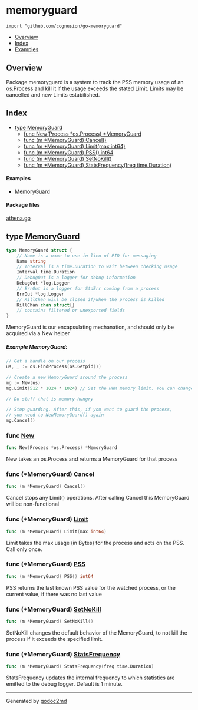 

# memoryguard
`import "github.com/cognusion/go-memoryguard"`

* [Overview](#pkg-overview)
* [Index](#pkg-index)
* [Examples](#pkg-examples)

## <a name="pkg-overview">Overview</a>
Package memoryguard is a system to track the PSS memory usage of an os.Process
and kill it if the usage exceeds the stated Limit. Limits may be cancelled and
new Limits estabilished.




## <a name="pkg-index">Index</a>
* [type MemoryGuard](#MemoryGuard)
  * [func New(Process *os.Process) *MemoryGuard](#New)
  * [func (m *MemoryGuard) Cancel()](#MemoryGuard.Cancel)
  * [func (m *MemoryGuard) Limit(max int64)](#MemoryGuard.Limit)
  * [func (m *MemoryGuard) PSS() int64](#MemoryGuard.PSS)
  * [func (m *MemoryGuard) SetNoKill()](#MemoryGuard.SetNoKill)
  * [func (m *MemoryGuard) StatsFrequency(freq time.Duration)](#MemoryGuard.StatsFrequency)

#### <a name="pkg-examples">Examples</a>
* [MemoryGuard](#example-memoryguard)

#### <a name="pkg-files">Package files</a>
[athena.go](https://github.com/cognusion/go-memoryguard/tree/master/athena.go)






## <a name="MemoryGuard">type</a> [MemoryGuard](https://github.com/cognusion/go-memoryguard/tree/master/athena.go?s=423:1059#L20)
``` go
type MemoryGuard struct {
    // Name is a name to use in lieu of PID for messaging
    Name string
    // Interval is a time.Duration to wait between checking usage
    Interval time.Duration
    // DebugOut is a logger for debug information
    DebugOut *log.Logger
    // ErrOut is a logger for StdErr coming from a process
    ErrOut *log.Logger
    // KillChan will be closed if/when the process is killed
    KillChan chan struct{}
    // contains filtered or unexported fields
}

```
MemoryGuard is our encapsulating mechanation, and should only be acquired via a New helper



##### Example MemoryGuard:
``` go
// Get a handle on our process
us, _ := os.FindProcess(os.Getpid())

// Create a new MemoryGuard around the process
mg := New(us)
mg.Limit(512 * 1024 * 1024) // Set the HWM memory limit. You can change this at any time

// Do stuff that is memory-hungry

// Stop guarding. After this, if you want to guard the process,
// you need to NewMemoryGuard() again
mg.Cancel()
```





### <a name="New">func</a> [New](https://github.com/cognusion/go-memoryguard/tree/master/athena.go?s=1131:1173#L41)
``` go
func New(Process *os.Process) *MemoryGuard
```
New takes an os.Process and returns a MemoryGuard for that process





### <a name="MemoryGuard.Cancel">func</a> (\*MemoryGuard) [Cancel](https://github.com/cognusion/go-memoryguard/tree/master/athena.go?s=2246:2276#L80)
``` go
func (m *MemoryGuard) Cancel()
```
Cancel stops any Limit() operations.
After calling Cancel this MemoryGuard will be non-functional




### <a name="MemoryGuard.Limit">func</a> (\*MemoryGuard) [Limit](https://github.com/cognusion/go-memoryguard/tree/master/athena.go?s=2464:2502#L90)
``` go
func (m *MemoryGuard) Limit(max int64)
```
Limit takes the max usage (in Bytes) for the process and acts on the PSS. Call only once.




### <a name="MemoryGuard.PSS">func</a> (\*MemoryGuard) [PSS](https://github.com/cognusion/go-memoryguard/tree/master/athena.go?s=1976:2009#L67)
``` go
func (m *MemoryGuard) PSS() int64
```
PSS returns the last known PSS value for the watched process,
or the current value, if there was no last value




### <a name="MemoryGuard.SetNoKill">func</a> (\*MemoryGuard) [SetNoKill](https://github.com/cognusion/go-memoryguard/tree/master/athena.go?s=1590:1623#L55)
``` go
func (m *MemoryGuard) SetNoKill()
```
SetNoKill changes the default behavior of the MemoryGuard, to not kill the
process if it exceeds the specified limit.




### <a name="MemoryGuard.StatsFrequency">func</a> (\*MemoryGuard) [StatsFrequency](https://github.com/cognusion/go-memoryguard/tree/master/athena.go?s=1772:1828#L61)
``` go
func (m *MemoryGuard) StatsFrequency(freq time.Duration)
```
StatsFrequency updates the internal frequency to which statistics are emitted to
the debug logger. Default is 1 minute.








- - -
Generated by [godoc2md](http://github.com/cognusion/godoc2md)
